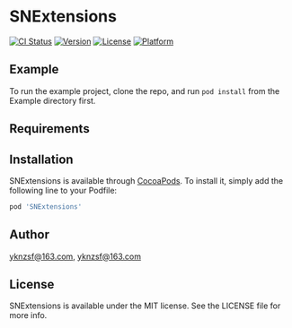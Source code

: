 # SNExtensions

[![CI Status](https://img.shields.io/travis/yknzsf@163.com/SNExtensions.svg?style=flat)](https://travis-ci.org/yknzsf@163.com/SNExtensions)
[![Version](https://img.shields.io/cocoapods/v/SNExtensions.svg?style=flat)](https://cocoapods.org/pods/SNExtensions)
[![License](https://img.shields.io/cocoapods/l/SNExtensions.svg?style=flat)](https://cocoapods.org/pods/SNExtensions)
[![Platform](https://img.shields.io/cocoapods/p/SNExtensions.svg?style=flat)](https://cocoapods.org/pods/SNExtensions)

## Example

To run the example project, clone the repo, and run `pod install` from the Example directory first.

## Requirements

## Installation

SNExtensions is available through [CocoaPods](https://cocoapods.org). To install
it, simply add the following line to your Podfile:

```ruby
pod 'SNExtensions'
```

## Author

yknzsf@163.com, yknzsf@163.com

## License

SNExtensions is available under the MIT license. See the LICENSE file for more info.
